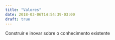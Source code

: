 ```yaml
---
title: "Valores"
date: 2018-03-06T14:54:39-03:00
draft: true
---
```


Construir e inovar sobre o conhecimento existente

